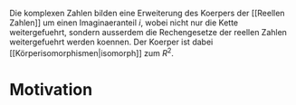 Die komplexen Zahlen bilden eine Erweiterung des Koerpers der [[Reellen Zahlen]] um einen Imaginaeranteil $i$, wobei nicht nur die Kette weitergefuehrt, sondern ausserdem die Rechengesetze der reellen Zahlen weitergefuehrt werden koennen. Der Koerper ist dabei [[Körperisomorphismen|isomorph]] zum $R^2$. 

# Motivation
